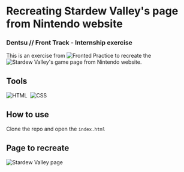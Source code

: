 # Recreating Stardew Valley's page from Nintendo website 
### Dentsu // Front Track - Internship exercise
This is an exercise from ![Fronted Practice](https://www.frontendpractice.com/) to recreate the ![Stardew Valley's game page](https://www.nintendo.com/games/detail/stardew-valley-switch/) from Nintendo website.

## Tools
![HTML](https://img.shields.io/badge/-HTML-05122A?style=flat&logo=HTML5)&nbsp;
![CSS](https://img.shields.io/badge/-CSS-05122A?style=flat&logo=CSS3&logoColor=1572B6)&nbsp;

## How to use
Clone the repo and open the `index.html`

## Page to recreate
![Stardew Valley page](https://www.frontendpractice.com/static/0253e1aabdff5a88940344e6083b7a66/893fe/1e246b80-6aad-42ab-90d7-d02d663bc3a2_Nintendo%2Bgame%2Bpage.png)
